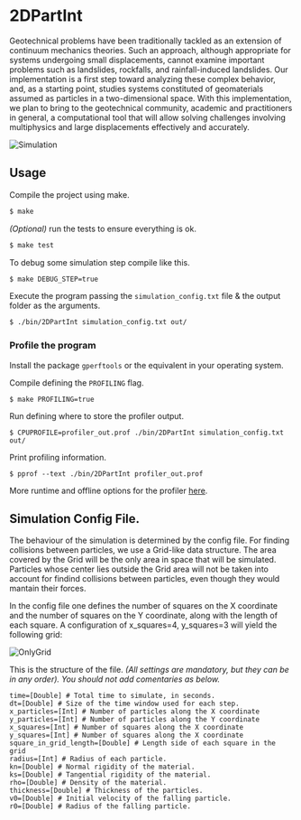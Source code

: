 # 2DPartInt

Geotechnical problems have been traditionally tackled as an extension of continuum mechanics theories. Such an approach, although appropriate for systems undergoing small displacements, cannot examine important problems such as landslides, rockfalls, and rainfall-induced landslides. Our implementation is a first step toward analyzing these complex behavior, and, as a starting point, studies systems constituted of geomaterials assumed as particles in a two-dimensional space. With this implementation, we plan to bring to the geotechnical community, academic and practitioners in general, a computational tool that will allow solving challenges involving multiphysics and large displacements effectively and accurately.

![Simulation](https://raw.githubusercontent.com/eafit-apolo/2DPartInt/master/simulacion.gif)

## Usage

Compile the project using make.

```bash
$ make
```

_(Optional)_ run the tests to ensure everything is ok.


```bash
$ make test
```

To debug some simulation step compile like this.

```bash
$ make DEBUG_STEP=true
```

Execute the program passing the `simulation_config.txt` file & the output folder as the arguments.

```bash
$ ./bin/2DPartInt simulation_config.txt out/
```

### Profile the program

Install the package `gperftools` or the equivalent in your operating system.

Compile defining the `PROFILING` flag.

```
$ make PROFILING=true
```

Run defining where to store the profiler output.

```
$ CPUPROFILE=profiler_out.prof ./bin/2DPartInt simulation_config.txt out/
```

Print profiling information.

```
$ pprof --text ./bin/2DPartInt profiler_out.prof
```

More runtime and offline options for the profiler [here](https://gperftools.github.io/gperftools/cpuprofile.html).

## Simulation Config File.

The behaviour of the simulation is determined by the config file. For finding collisions between particles, we use a Grid-like
data structure. The area covered by the Grid will be the only area in space that will be simulated. Particles whose center lies
outside the Grid area will not be taken into account for findind collisions between particles, even though they would mantain
their forces.

In the config file one defines the number of squares on the X coordinate and the number of squares on the Y coordinate, along
with the length of each square. A configuration of x_squares=4, y_squares=3 will yield the following grid:

![OnlyGrid](https://raw.githubusercontent.com/eafit-apolo/2DPartInt/master/img/OnlyGrid.jpg)

This is the structure of the file.
_(All settings are mandatory, but they can be in any order). You should not add comentaries as below._

```
time=[Double] # Total time to simulate, in seconds.
dt=[Double] # Size of the time window used for each step.
x_particles=[Int] # Number of particles along the X coordinate
y_particles=[Int] # Number of particles along the Y coordinate
x_squares=[Int] # Number of squares along the X coordinate
y_squares=[Int] # Number of squares along the X coordinate
square_in_grid_length=[Double] # Length side of each square in the grid
radius=[Int] # Radius of each particle.
kn=[Double] # Normal rigidity of the material.
ks=[Double] # Tangential rigidity of the material.
rho=[Double] # Density of the material.
thickness=[Double] # Thickness of the particles.
v0=[Double] # Initial velocity of the falling particle.
r0=[Double] # Radius of the falling particle.
```
